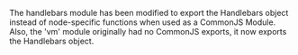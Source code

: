 The handlebars module has been modified to export the Handlebars object instead
of node-specific functions when used as a CommonJS Module. Also, the 'vm'
module originally had no CommonJS exports, it now exports the Handlebars object.
